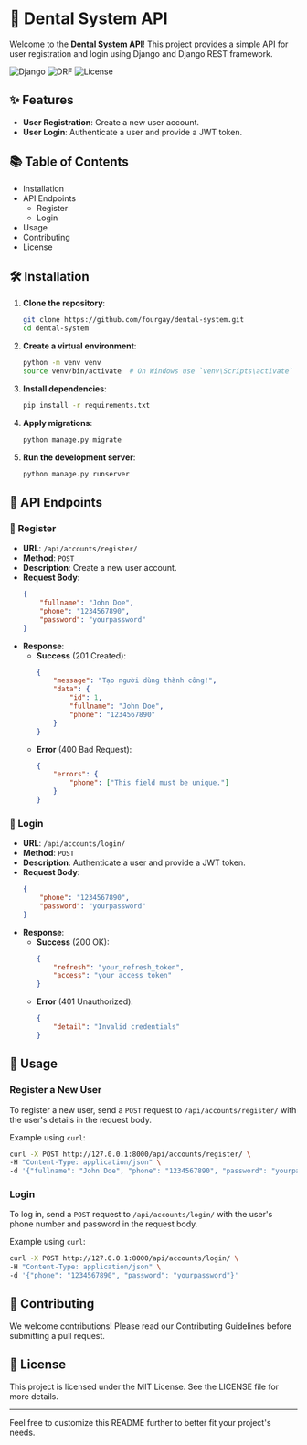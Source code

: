 # 🦷 Dental System API

Welcome to the **Dental System API**! This project provides a simple API for user registration and login using Django and Django REST framework.

![Django](https://img.shields.io/badge/Django-3.2-green)
![DRF](https://img.shields.io/badge/DRF-3.12-red)
![License](https://img.shields.io/badge/License-MIT-blue)

## ✨ Features

- **User Registration**: Create a new user account.
- **User Login**: Authenticate a user and provide a JWT token.

## 📚 Table of Contents

- Installation
- API Endpoints
  - Register
  - Login
- Usage
- Contributing
- License

## 🛠️ Installation

1. **Clone the repository**:
    ```sh
    git clone https://github.com/fourgay/dental-system.git
    cd dental-system
    ```

2. **Create a virtual environment**:
    ```sh
    python -m venv venv
    source venv/bin/activate  # On Windows use `venv\Scripts\activate`
    ```

3. **Install dependencies**:
    ```sh
    pip install -r requirements.txt
    ```

4. **Apply migrations**:
    ```sh
    python manage.py migrate
    ```

5. **Run the development server**:
    ```sh
    python manage.py runserver
    ```

## 🔗 API Endpoints

### 📝 Register

- **URL**: `/api/accounts/register/`
- **Method**: `POST`
- **Description**: Create a new user account.
- **Request Body**:
    ```json
    {
        "fullname": "John Doe",
        "phone": "1234567890",
        "password": "yourpassword"
    }
    ```
- **Response**:
    - **Success** (201 Created):
        ```json
        {
            "message": "Tạo người dùng thành công!",
            "data": {
                "id": 1,
                "fullname": "John Doe",
                "phone": "1234567890"
            }
        }
        ```
    - **Error** (400 Bad Request):
        ```json
        {
            "errors": {
                "phone": ["This field must be unique."]
            }
        }
        ```

### 🔐 Login

- **URL**: `/api/accounts/login/`
- **Method**: `POST`
- **Description**: Authenticate a user and provide a JWT token.
- **Request Body**:
    ```json
    {
        "phone": "1234567890",
        "password": "yourpassword"
    }
    ```
- **Response**:
    - **Success** (200 OK):
        ```json
        {
            "refresh": "your_refresh_token",
            "access": "your_access_token"
        }
        ```
    - **Error** (401 Unauthorized):
        ```json
        {
            "detail": "Invalid credentials"
        }
        ```

## 🚀 Usage

### Register a New User

To register a new user, send a `POST` request to `/api/accounts/register/` with the user's details in the request body.

Example using `curl`:
```sh
curl -X POST http://127.0.0.1:8000/api/accounts/register/ \
-H "Content-Type: application/json" \
-d '{"fullname": "John Doe", "phone": "1234567890", "password": "yourpassword"}'
```

### Login

To log in, send a `POST` request to `/api/accounts/login/` with the user's phone number and password in the request body.

Example using `curl`:
```sh
curl -X POST http://127.0.0.1:8000/api/accounts/login/ \
-H "Content-Type: application/json" \
-d '{"phone": "1234567890", "password": "yourpassword"}'
```

## 🤝 Contributing

We welcome contributions! Please read our Contributing Guidelines before submitting a pull request.

## 📄 License

This project is licensed under the MIT License. See the LICENSE file for more details.

---

Feel free to customize this README further to better fit your project's needs.
